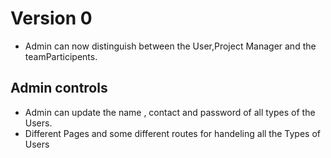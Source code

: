 # Version 0

- Admin can now distinguish between the User,Project Manager and the teamParticipents.

## Admin controls

- Admin can update the name , contact and password of all types of the Users.
- Different Pages and some different routes for handeling all the Types of Users
